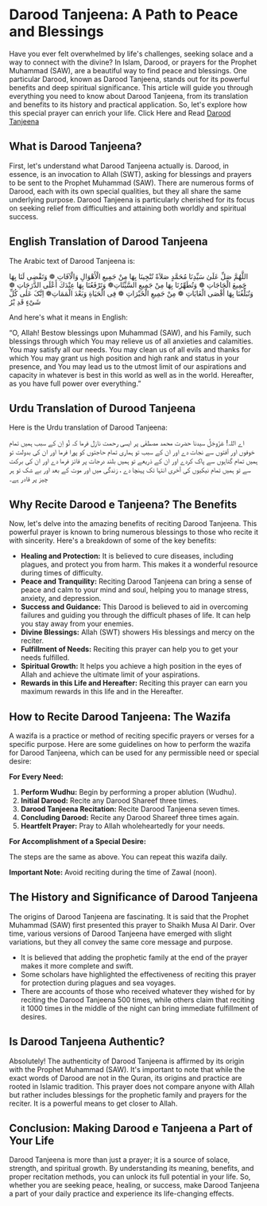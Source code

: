 # Darood Tanjeena: A Path to Peace and Blessings

Have you ever felt overwhelmed by life's challenges, seeking solace and a way to connect with the divine? In Islam, Darood, or prayers for the Prophet Muhammad (SAW), are a beautiful way to find peace and blessings. One particular Darood, known as Darood Tanjeena, stands out for its powerful benefits and deep spiritual significance. This article will guide you through everything you need to know about Darood Tanjeena, from its translation and benefits to its history and practical application. So, let's explore how this special prayer can enrich your life.
Click Here and Read [Darood Tanjeena](https://surahalmulk.net/darood-tanjeena/)

## What is Darood Tanjeena?

First, let's understand what Darood Tanjeena actually is. Darood, in essence, is an invocation to Allah (SWT), asking for blessings and prayers to be sent to the Prophet Muhammad (SAW). There are numerous forms of Darood, each with its own special qualities, but they all share the same underlying purpose. Darood Tanjeena is particularly cherished for its focus on seeking relief from difficulties and attaining both worldly and spiritual success.

## English Translation of Darood Tanjeena

The Arabic text of Darood Tanjeena is:

اللَّهُمَّ صَلِّ عَلَىٰ سَيِّدِنَا مُحَمَّدٍ صَلاَةً تُنْجِينَا بِهَا مِنْ جَمِيعِ الْأَهْوَالِ وَالْآفَاتِ ❁ وَتَقْضِى لَنَا بِهَا جَمِيعَ الْحَاجَاتِ ❁ وَتُطَهِّرُنَا بِهَا مِنْ جَمِيعِ السَّيِّئَاتِ❁ وَتَرْفَعُنَا بِهَا عِنْدَكَ أَعْلَى الدَّرَجَاتِ ❁ وَتُبَلِّغُنَا بِهَا أَقْصَى الْغَايَاتِ ❁ مِنْ جَمِيعِ الْخَيْرَاتِ ❁ فِى الْحَيَاةِ وَبَعْدَ الْمَمَاتِ❁ اِنَّکَ عَلٰی کُلِّ شَیْءٍ قَدِ یْرُ

And here's what it means in English:

“O, Allah! Bestow blessings upon Muhammad (SAW), and his Family, such blessings through which You may relieve us of all anxieties and calamities. You may satisfy all our needs. You may clean us of all evils and thanks for which You may grant us high position and high rank and status in your presence, and You may lead us to the utmost limit of our aspirations and capacity in whatever is best in this world as well as in the world. Hereafter, as you have full power over everything.”

## Urdu Translation of Durood Tanjeena

Here is the Urdu translation of Darood Tanjeena:

اے اللہ! عَزّوجَلَّ سیدنا حضرت محمد مصطفٰی پر ایسی رحمت نازل فرما کہ تُو اِن کے سبب ہمیں تمام خوفوں اور آفتوں سے نجات دے اور ان کے سبب تو ہماری تمام حاجتوں کو پورا فرما اور ان کی بدولت تو ہمیں تمام گناہوں سے پاک کردے اور ان کے ذریعے تو ہمیں بلند درجات پر فائز فرما دے اور ان کی برکت سے تو ہمیں تمام نیکیوں کی آخری انتہا تک پہنچا دے ، زندگی میں اور موت کے بعد اور بے شک تو ہر چیز پر قادر ہے۔

## Why Recite Darood e Tanjeena? The Benefits

Now, let's delve into the amazing benefits of reciting Darood Tanjeena. This powerful prayer is known to bring numerous blessings to those who recite it with sincerity. Here's a breakdown of some of the key benefits:

* **Healing and Protection:** It is believed to cure diseases, including plagues, and protect you from harm. This makes it a wonderful resource during times of difficulty.
* **Peace and Tranquility:** Reciting Darood Tanjeena can bring a sense of peace and calm to your mind and soul, helping you to manage stress, anxiety, and depression.
* **Success and Guidance:** This Darood is believed to aid in overcoming failures and guiding you through the difficult phases of life. It can help you stay away from your enemies.
* **Divine Blessings:** Allah (SWT) showers His blessings and mercy on the reciter.
* **Fulfillment of Needs:** Reciting this prayer can help you to get your needs fulfilled.
* **Spiritual Growth:** It helps you achieve a high position in the eyes of Allah and achieve the ultimate limit of your aspirations.
* **Rewards in this Life and Hereafter:** Reciting this prayer can earn you maximum rewards in this life and in the Hereafter.

## How to Recite Darood Tanjeena: The Wazifa

A wazifa is a practice or method of reciting specific prayers or verses for a specific purpose. Here are some guidelines on how to perform the wazifa for Darood Tanjeena, which can be used for any permissible need or special desire:

**For Every Need:**

1. **Perform Wudhu:** Begin by performing a proper ablution (Wudhu).
2. **Initial Darood:** Recite any Darood Shareef three times.
3. **Darood Tanjeena Recitation:** Recite Darood Tanjeena seven times.
4. **Concluding Darood:** Recite any Darood Shareef three times again.
5. **Heartfelt Prayer:** Pray to Allah wholeheartedly for your needs.

**For Accomplishment of a Special Desire:**

The steps are the same as above. You can repeat this wazifa daily.

**Important Note:** Avoid reciting during the time of Zawal (noon).

## The History and Significance of Darood Tanjeena

The origins of Darood Tanjeena are fascinating. It is said that the Prophet Muhammad (SAW) first presented this prayer to Shaikh Musa Al Darir. Over time, various versions of Darood Tanjeena have emerged with slight variations, but they all convey the same core message and purpose.

* It is believed that adding the prophetic family at the end of the prayer makes it more complete and swift.
* Some scholars have highlighted the effectiveness of reciting this prayer for protection during plagues and sea voyages.
* There are accounts of those who received whatever they wished for by reciting the Darood Tanjeena 500 times, while others claim that reciting it 1000 times in the middle of the night can bring immediate fulfillment of desires.

## Is Darood Tanjeena Authentic?

Absolutely! The authenticity of Darood Tanjeena is affirmed by its origin with the Prophet Muhammad (SAW). It's important to note that while the exact words of Darood are not in the Quran, its origins and practice are rooted in Islamic tradition. This prayer does not compare anyone with Allah but rather includes blessings for the prophetic family and prayers for the reciter. It is a powerful means to get closer to Allah.

## Conclusion: Making Darood e Tanjeena a Part of Your Life

Darood Tanjeena is more than just a prayer; it is a source of solace, strength, and spiritual growth. By understanding its meaning, benefits, and proper recitation methods, you can unlock its full potential in your life. So, whether you are seeking peace, healing, or success, make Darood Tanjeena a part of your daily practice and experience its life-changing effects.
